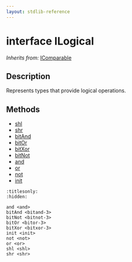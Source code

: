 ```yaml
---
layout: stdlib-reference
---
```


# interface ILogical

*Inherits from:* [IComparable](../interfaces/icomparable-01/index)

## Description

Represents types that provide logical operations.


## Methods

* [shl](../shl)
* [shr](../shr)
* [bitAnd](../bitand-3)
* [bitOr](../bitor-3)
* [bitXor](../bitxor-3)
* [bitNot](../bitnot-3)
* [and](../and)
* [or](../or)
* [not](../not)
* [init](../init)


```{toctree}
:titlesonly:
:hidden:

and <and>
bitAnd <bitand-3>
bitNot <bitnot-3>
bitOr <bitor-3>
bitXor <bitxor-3>
init <init>
not <not>
or <or>
shl <shl>
shr <shr>
```
